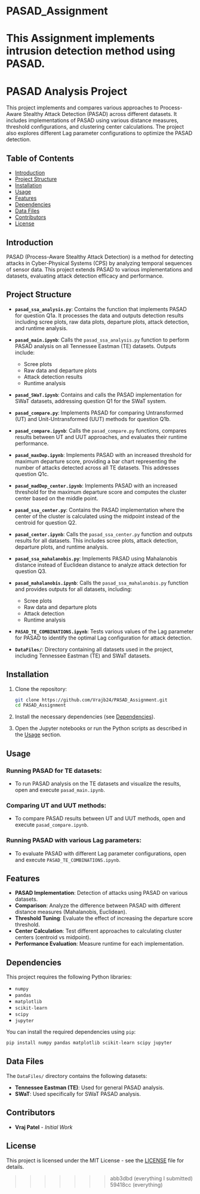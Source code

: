 # PASAD_Assignment
This Assignment implements intrusion detection method using PASAD.
=======

# PASAD Analysis Project

This project implements and compares various approaches to Process-Aware Stealthy Attack Detection (PASAD) across different datasets. It includes implementations of PASAD using various distance measures, threshold configurations, and clustering center calculations. The project also explores different Lag parameter configurations to optimize the PASAD detection.

## Table of Contents

- [Introduction](#introduction)
- [Project Structure](#project-structure)
- [Installation](#installation)
- [Usage](#usage)
- [Features](#features)
- [Dependencies](#dependencies)
- [Data Files](#data-files)
- [Contributors](#contributors)
- [License](#license)

## Introduction

PASAD (Process-Aware Stealthy Attack Detection) is a method for detecting attacks in Cyber-Physical Systems (CPS) by analyzing temporal sequences of sensor data. This project extends PASAD to various implementations and datasets, evaluating attack detection efficacy and performance.

## Project Structure

- **`pasad_ssa_analysis.py`**: Contains the function that implements PASAD for question Q1a. It processes the data and outputs detection results including scree plots, raw data plots, departure plots, attack detection, and runtime analysis.
  
- **`pasad_main.ipynb`**: Calls the `pasad_ssa_analysis.py` function to perform PASAD analysis on all Tennessee Eastman (TE) datasets. Outputs include:
  - Scree plots
  - Raw data and departure plots
  - Attack detection results
  - Runtime analysis

- **`pasad_SWaT.ipynb`**: Contains and calls the PASAD implementation for SWaT datasets, addressing question Q1 for the SWaT system.

- **`pasad_compare.py`**: Implements PASAD for comparing Untransformed (UT) and Unit-Untransformed (UUT) methods for question Q1b.

- **`pasad_compare.ipynb`**: Calls the `pasad_compare.py` functions, compares results between UT and UUT approaches, and evaluates their runtime performance.

- **`pasad_maxDep.ipynb`**: Implements PASAD with an increased threshold for maximum departure score, providing a bar chart representing the number of attacks detected across all TE datasets. This addresses question Q1c.

- **`pasad_madDep_center.ipynb`**: Implements PASAD with an increased threshold for the maximum departure score and computes the cluster center based on the middle point. 

- **`pasad_ssa_center.py`**: Contains the PASAD implementation where the center of the cluster is calculated using the midpoint instead of the centroid for question Q2.

- **`pasad_center.ipynb`**: Calls the `pasad_ssa_center.py` function and outputs results for all datasets. This includes scree plots, attack detection, departure plots, and runtime analysis.

- **`pasad_ssa_mahalanobis.py`**: Implements PASAD using Mahalanobis distance instead of Euclidean distance to analyze attack detection for question Q3.

- **`pasad_mahalanobis.ipynb`**: Calls the `pasad_ssa_mahalanobis.py` function and provides outputs for all datasets, including:
  - Scree plots
  - Raw data and departure plots
  - Attack detection
  - Runtime analysis

- **`PASAD_TE_COMBINATIONS.ipynb`**: Tests various values of the Lag parameter for PASAD to identify the optimal Lag configuration for attack detection.

- **`DataFiles/`**: Directory containing all datasets used in the project, including Tennessee Eastman (TE) and SWaT datasets.

## Installation

1. Clone the repository:
    ```bash
    git clone https://github.com/Vrajb24/PASAD_Assignment.git
    cd PASAD_Assignment
    ```

2. Install the necessary dependencies (see [Dependencies](#dependencies)).

3. Open the Jupyter notebooks or run the Python scripts as described in the [Usage](#usage) section.

## Usage

### Running PASAD for TE datasets:
- To run PASAD analysis on the TE datasets and visualize the results, open and execute `pasad_main.ipynb`.

### Comparing UT and UUT methods:
- To compare PASAD results between UT and UUT methods, open and execute `pasad_compare.ipynb`.

### Running PASAD with various Lag parameters:
- To evaluate PASAD with different Lag parameter configurations, open and execute `PASAD_TE_COMBINATIONS.ipynb`.

## Features

- **PASAD Implementation**: Detection of attacks using PASAD on various datasets.
- **Comparison**: Analyze the difference between PASAD with different distance measures (Mahalanobis, Euclidean).
- **Threshold Tuning**: Evaluate the effect of increasing the departure score threshold.
- **Center Calculation**: Test different approaches to calculating cluster centers (centroid vs midpoint).
- **Performance Evaluation**: Measure runtime for each implementation.
  
## Dependencies

This project requires the following Python libraries:

- `numpy`
- `pandas`
- `matplotlib`
- `scikit-learn`
- `scipy`
- `jupyter`

You can install the required dependencies using `pip`:
```bash
pip install numpy pandas matplotlib scikit-learn scipy jupyter
```

## Data Files

The `DataFiles/` directory contains the following datasets:

- **Tennessee Eastman (TE)**: Used for general PASAD analysis.
- **SWaT**: Used specifically for SWaT PASAD analysis.

## Contributors

- **Vraj Patel** - *Initial Work*

## License

This project is licensed under the MIT License - see the [LICENSE](LICENSE) file for details.
>>>>>>> abb3dbd (everything I submitted)
>>>>>>> 59418cc (everything)
